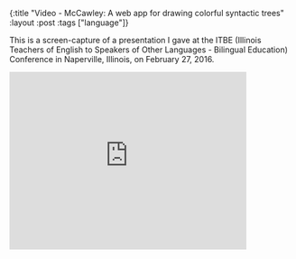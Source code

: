 {:title "Video - McCawley: A web app for drawing colorful syntactic trees"
:layout :post
:tags  ["language"]}

This is a screen-capture of a presentation I gave at the ITBE (Illinois Teachers of English to Speakers of Other Languages - Bilingual Education) Conference in Naperville, Illinois, on February 27, 2016.

<iframe width="420" height="315" src="https://www.youtube.com/embed/m2999nYXFFg" frameborder="0" allowfullscreen></iframe>

